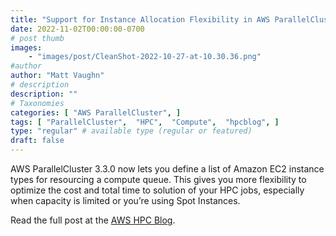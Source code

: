 ```yaml
---
title: "Support for Instance Allocation Flexibility in AWS ParallelCluster 3.3"
date: 2022-11-02T00:00:00-0700
# post thumb
images:
    - "images/post/CleanShot-2022-10-27-at-10.30.36.png"
#author
author: "Matt Vaughn"
# description
description: ""
# Taxonomies
categories: [ "AWS ParallelCluster", ]
tags: [ "ParallelCluster",  "HPC",  "Compute",  "hpcblog", ]
type: "regular" # available type (regular or featured)
draft: false
---
```


AWS ParallelCluster 3.3.0 now lets you define a list of Amazon EC2 instance types for resourcing a compute queue. This gives you more flexibility to optimize the cost and total time to solution of your HPC jobs, especially when capacity is limited or you’re using Spot Instances.

Read the full post at the [AWS HPC Blog](https://aws.amazon.com/blogs/hpc/support-for-instance-allocation-flexibility-in-aws-parallelcluster-3-3/).
